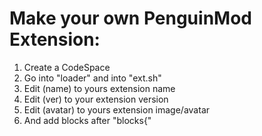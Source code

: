  # Make your own PenguinMod Extension:
1. Create a CodeSpace <br>
2. Go into "loader" and into "ext.sh" <br>
3. Edit (name) to yours extension name <br>
4. Edit (ver) to your extension version <br>
5. Edit (avatar) to yours extension image/avatar <br>
6. And add blocks after "blocks{"
